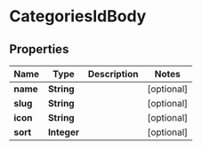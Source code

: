 # CategoriesIdBody

## Properties
Name | Type | Description | Notes
------------ | ------------- | ------------- | -------------
**name** | **String** |  |  [optional]
**slug** | **String** |  |  [optional]
**icon** | **String** |  |  [optional]
**sort** | **Integer** |  |  [optional]
